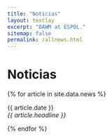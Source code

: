 ```yaml
---
title: "Noticias"
layout: textlay
excerpt: "DAWM at ESPOL."
sitemap: false
permalink: /allnews.html
---
```


# Noticias

{% for article in site.data.news %}
<p>{{ article.date }} <br>
<em>{{ article.headline }}</em></p>
{% endfor %}
